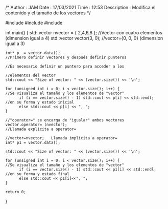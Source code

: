 
/*
    Author :        JAM
    Date :   17/03/2021
    Time :        12:53
    Description : Modifica el contenido y el tamaño de los vectores
*/

#include <iostream>
#include <vector>
#include <set>

int main()
{
	std::vector<int> nvector = { 2,4,6,8 };                                  //Vector con cuatro elementos (dimension igual a 4)
	std::vector<int> vector(3, 0);                                           //vector={0, 0, 0} (dimension igual a 3)

	int* p  = vector.data();                                                 //Primero definir vectores y después definir punteros
                                                                                 //Es necesario definir un puntero para acceder a los
                                                                                 //elementos del vector
	std::cout << "Size of vector: " << (vector.size()) << '\n';

	for (unsigned int i = 0; i < vector.size(); i++) {                       //Se visualiza el tamaño y los elementos de "vector"
		  if (i == vector.size() - 1) std::cout << p[i] << std::endl;    //en su forma y estado inicial
		  else std::cout << p[i] << ", ";
	}
                                                                                 //"operator=" se encarga de "igualar" ambos vectores
	vector.operator= (nvector);                                              //Llamada explicita a operator=
                                                                                 //vector=nvector;   Llamada implicita a operator=
	int* p1 = vector.data();

	std::cout << "Size of vector: " << (vector.size()) << '\n';

	for (unsigned int i = 0; i < vector.size(); i++) {                       //Se visualiza el tamaño y los elementos de "vector"
		  if (i == vector.size() - 1) std::cout << p1[i] << std::endl;   //en su forma y estado final
		  else std::cout << p1[i]<<", ";
	}

	return 0;
}
